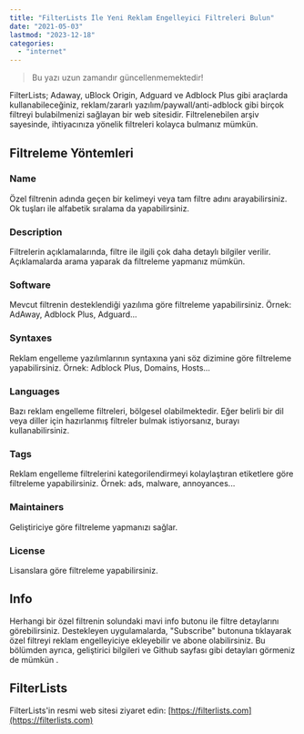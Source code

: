 ```yaml
---
title: "FilterLists İle Yeni Reklam Engelleyici Filtreleri Bulun"
date: "2021-05-03"
lastmod: "2023-12-18"
categories: 
  - "internet"
---
```


> Bu yazı uzun zamandır güncellenmemektedir!

FilterLists; Adaway, uBlock Origin, Adguard ve Adblock Plus gibi araçlarda kullanabileceğiniz, reklam/zararlı yazılım/paywall/anti-adblock gibi birçok filtreyi bulabilmenizi sağlayan bir web sitesidir. Filtrelenebilen arşiv sayesinde, ihtiyacınıza yönelik filtreleri kolayca bulmanız mümkün.

## Filtreleme Yöntemleri

### Name

Özel filtrenin adında geçen bir kelimeyi veya tam filtre adını arayabilirsiniz. Ok tuşları ile alfabetik sıralama da yapabilirsiniz.

### Description

Filtrelerin açıklamalarında, filtre ile ilgili çok daha detaylı bilgiler verilir. Açıklamalarda arama yaparak da filtreleme yapmanız mümkün.

### Software

Mevcut filtrenin desteklendiği yazılıma göre filtreleme yapabilirsiniz. Örnek: AdAway, Adblock Plus, Adguard...

### Syntaxes

Reklam engelleme yazılımlarının syntaxına yani söz dizimine göre filtreleme yapabilirsiniz. Örnek: Adblock Plus, Domains, Hosts...

### Languages

Bazı reklam engelleme filtreleri, bölgesel olabilmektedir. Eğer belirli bir dil veya diller için hazırlanmış filtreler bulmak istiyorsanız, burayı kullanabilirsiniz.

### Tags

Reklam engelleme filtrelerini kategorilendirmeyi kolaylaştıran etiketlere göre filtreleme yapabilirsiniz. Örnek: ads, malware, annoyances...

### Maintainers

Geliştiriciye göre filtreleme yapmanızı sağlar.

### License

Lisanslara göre filtreleme yapabilirsiniz.

## Info

Herhangi bir özel filtrenin solundaki mavi info butonu ile filtre detaylarını görebilirsiniz. Destekleyen uygulamalarda, "Subscribe" butonuna tıklayarak özel filtreyi reklam engelleyiciye ekleyebilir ve abone olabilirsiniz. Bu bölümden ayrıca, geliştirici bilgileri ve Github sayfası gibi detayları görmeniz de mümkün .

## FilterLists

FilterLists'in resmi web sitesi ziyaret edin: [https://filterlists.com](https://filterlists.com)
